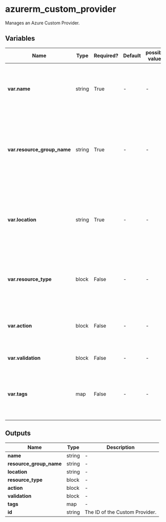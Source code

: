 # azurerm_custom_provider

Manages an Azure Custom Provider.

## Variables

| Name | Type | Required? | Default  | possible values | Description |
| ---- | ---- | --------- | -------- | ----------- | ----------- |
| **var.name** | string | True | -  |  -  | Specifies the name of the Custom Provider. Changing this forces a new resource to be created. | 
| **var.resource_group_name** | string | True | -  |  -  | The name of the resource group in which to create the Custom Provider. Changing this forces a new resource to be created. | 
| **var.location** | string | True | -  |  -  | Specifies the supported Azure location where the resource exists. Changing this forces a new resource to be created. | 
| **var.resource_type** | block | False | -  |  -  | Any number of `resource_type` block. One of `resource_type` or `action` must be specified. | 
| **var.action** | block | False | -  |  -  | Any number of `action` block. One of `resource_type` or `action` must be specified. | 
| **var.validation** | block | False | -  |  -  | Any number of `validation` block. | 
| **var.tags** | map | False | -  |  -  | A mapping of tags to assign to the resource. Changing this forces a new resource to be created. | 



## Outputs

| Name | Type | Description |
| ---- | ---- | --------- | 
| **name** | string  | - | 
| **resource_group_name** | string  | - | 
| **location** | string  | - | 
| **resource_type** | block  | - | 
| **action** | block  | - | 
| **validation** | block  | - | 
| **tags** | map  | - | 
| **id** | string  | The ID of the Custom Provider. | 
